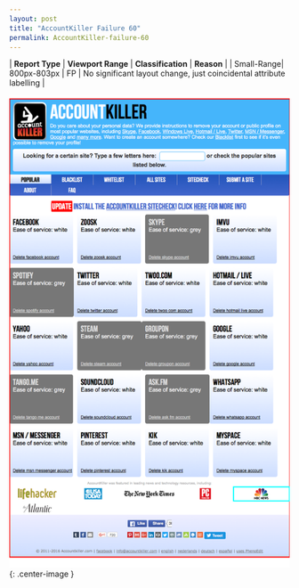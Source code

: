 ```yaml
---
layout: post
title: "AccountKiller Failure 60"
permalink: AccountKiller-failure-60
---
```

| **Report Type** | **Viewport Range** | **Classification** | **Reason** |
| Small-Range| 800px-803px | FP | No significant layout change, just coincidental attribute labelling | 

![Screenshot of the fault](../assets/images/AccountKiller/fault60/smallrangeWidth801.png){: .center-image }